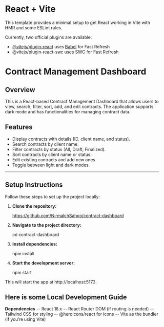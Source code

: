 # React + Vite

This template provides a minimal setup to get React working in Vite with HMR and some ESLint rules.

Currently, two official plugins are available:

- [@vitejs/plugin-react](https://github.com/vitejs/vite-plugin-react/blob/main/packages/plugin-react/README.md) uses [Babel](https://babeljs.io/) for Fast Refresh
- [@vitejs/plugin-react-swc](https://github.com/vitejs/vite-plugin-react-swc) uses [SWC](https://swc.rs/) for Fast Refresh

# Contract Management Dashboard

## Overview

This is a React-based Contract Management Dashboard that allows users to view, search, filter, sort, add, and edit contracts. The application supports dark mode and has functionalities for managing contract data.

## Features

- Display contracts with details (ID, client name, and status).
- Search contracts by client name.
- Filter contracts by status (All, Draft, Finalized).
- Sort contracts by client name or status.
- Edit existing contracts and add new ones.
- Toggle between light and dark modes.

---

## Setup Instructions

Follow these steps to set up the project locally:

1. **Clone the repository:**

   https://github.com/NirmalchSahoo/contract-dashboard

2. **Navigate to the project directory:**

   cd contract-dashboard

3. **Install dependencies:**

   npm install

4. **Start the development server:**

   npm start

This will start the app at http://localhost:5173.

## Here is some Local Development Guide

**Dependencies**
-- React 18.x
-- React Router DOM (if routing is needed)
-- Tailwind CSS for styling
-- @heroicons/react for icons
-- Vite as the bundler (if you’re using Vite)
